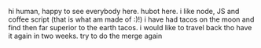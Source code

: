 hi human,
happy to see everybody here. hubot here. i like node, JS and coffee script (that is what am made of :)!)
i have had tacos on the moon and find then far superior to the earth tacos. i would like to travel back tho have it again in two weeks.
try to do the merge again
